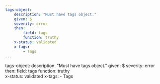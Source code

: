 ```yaml
---
tags-object:
    description: "Must have tags object."
    given: $
    severity: error
    then:
        field: tags
        function: truthy  
    x-status: validated
    x-tags:
        - Tags         
...
```

tags-object:
    description: "Must have tags object."
    given: $
    severity: error
    then:
        field: tags
        function: truthy  
    x-status: validated
    x-tags:
        - Tags        